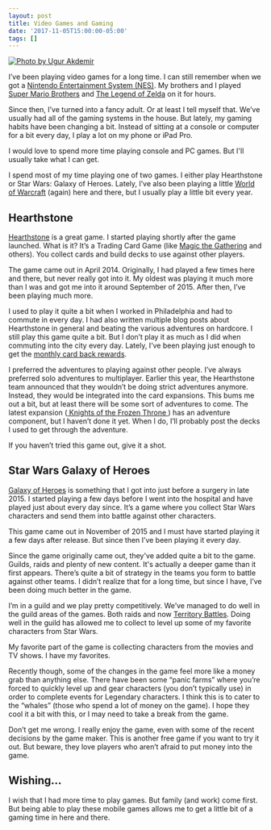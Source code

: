 ```yaml
---
layout: post
title: Video Games and Gaming
date: '2017-11-05T15:00:00-05:00'
tags: []
---
```


[![Photo by Ugur Akdemir](https://images.unsplash.com/photo-1492044715545-15ddedd84e5e?auto=format&fit=crop&w=1350&q=60&ixid=dW5zcGxhc2guY29tOzs7Ozs= "Photo by Ugur Akdemir")](https://unsplash.com/photos/5X39cfzKX3o)

I’ve been playing video games for a long time. I can still remember when we got a [Nintendo Entertainment System (NES)](https://en.wikipedia.org/wiki/Nintendo_Entertainment_System). My brothers and I played [Super Mario Brothers](https://en.wikipedia.org/wiki/Super_Mario_Bros.) and [The Legend of Zelda](https://en.wikipedia.org/wiki/The_Legend_of_Zelda) on it for hours. 

Since then, I’ve turned into a fancy adult. Or at least I tell myself that. We’ve usually had all of the gaming systems in the house. But lately, my gaming habits have been changing a bit. Instead of sitting at a console or computer for a bit every day, I play a lot on my phone or iPad Pro.

I would love to spend more time playing console and PC games. But I'll usually take what I can get.

I spend most of my time playing one of two games. I either play Hearthstone or Star Wars: Galaxy of Heroes. Lately, I’ve also been playing a little [World of Warcraft](https://worldofwarcraft.com/en-us/) (again) here and there, but I usually play a little bit every year. 

## Hearthstone

[Hearthstone](https://us.battle.net/hearthstone/en/) is a great game. I started playing shortly after the game launched. What is it? It’s a Trading Card Game (like [Magic the Gathering](https://en.wikipedia.org/wiki/Magic%3A_The_Gathering) and others). You collect cards and build decks to use against other players. 

The game came out in April 2014. Originally, I had played a few times here and there, but never really got into it. My oldest was playing it much more than I was and got me into it around September of 2015. After then, I’ve been playing much more. 

I used to play it quite a bit when I worked in Philadelphia and had to commute in every day. I had also written multiple blog posts about Hearthstone in general and beating the various adventures on hardcore. I still play this game quite a bit. But I don’t play it as much as I did when commuting into the city every day. Lately, I’ve been playing just enough to get the [monthly card back rewards](http://www.hearthstonetopdecks.com/hearthstone-card-backs-list-and-how-to-unlock-them/#ranked). 

I preferred the adventures to playing against other people. I’ve always preferred solo adventures to multiplayer. Earlier this year, the Hearthstone team announced that they wouldn’t be doing strict adventures anymore. Instead, they would be integrated into the card expansions. This bums me out a bit, but at least there will be some sort of adventures to come.  The latest expansion ([ Knights of the Frozen Throne ](https://us.battle.net/hearthstone/en/expansions-adventures/knights-of-the-frozen-throne/)) has an adventure component, but I haven’t done it yet. When I do, I’ll probably post the decks I used to get through the adventure. 

If you haven’t tried this game out, give it a shot. 

## Star Wars Galaxy of Heroes

[Galaxy of Heroes](https://www.ea.com/games/starwars/galaxy-of-heroes) is something that I got into just before a surgery in late 2015. I started playing a few days before I went into the hospital and have played just about every day since. It’s a game where you collect Star Wars characters and send them into battle against other characters. 

This game came out in November of 2015 and I must have started playing it a few days after release. But since then I’ve been playing it every day. 

Since the game originally came out, they've added quite a bit to the game. Guilds, raids and plenty of new content. It's actually a deeper game than it first appears. There’s quite a bit of strategy in the teams you form to battle against other teams. I didn’t realize that for a long time, but since I have, I’ve been doing much better in the game. 

I’m in a guild and we play pretty competitively. We’ve managed to do well in the guild areas of the games. Both raids and now [Territory Battles](https://www.ea.com/games/starwars/galaxy-of-heroes/news/territory-battles). Doing well in the guild has allowed me to collect to level up some of my favorite characters from Star Wars. 

My favorite part of the game is collecting characters from the movies and TV shows. I have my favorites.

Recently though, some of the changes in the game feel more like a money grab than anything else. There have been some “panic farms” where you’re forced to quickly level up and gear characters (you don’t typically use) in order to complete events for Legendary characters. I think this is to cater to the “whales” (those who spend a lot of money on the game). I hope they cool it a bit with this, or I may need to take a break from the game. 

Don’t get me wrong. I really enjoy the game, even with some of the recent decisions by the game maker. This is another free game if you want to try it out. But beware, they love players who aren’t afraid to put money into the game. 

## Wishing…
I wish that I had more time to play games. But family (and work) come first. But being able to play these mobile games allows me to get a little bit of a gaming time in here and there. 

 

